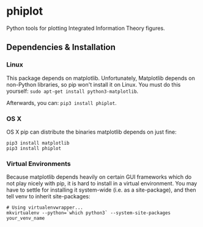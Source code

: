 # phiplot
Python tools for plotting Integrated Information Theory figures.

## Dependencies & Installation
### Linux
This package depends on matplotlib. Unfortunately, Matplotlib depends on
non-Python libraries, so pip won't install it on Linux. You must do this
yourself: `sudo apt-get install python3-matplotlib`.

Afterwards, you can: `pip3 install phiplot`.
### OS X
OS X pip can distribute the binaries matplotlib depends on just fine:
```
pip3 install matplotlib
pip3 install phiplot
```
### Virtual Environments
Because matplotlib depends heavily on certain GUI frameworks which do not play
nicely with pip, it is hard to install in a virtual environment. You may have to
settle for installing it system-wide (i.e. as a site-package), and then tell
venv to inherit site-packages:
```
# Using virtualenvwrapper...
mkvirtualenv --python=`which python3` --system-site-packages your_venv_name
```
